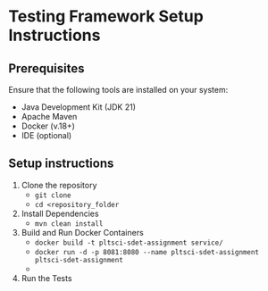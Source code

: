# Testing Framework Setup Instructions

## Prerequisites
Ensure that the following tools are installed on your system:

* Java Development Kit (JDK 21)
* Apache Maven
* Docker (v.18+)
* IDE (optional)

## Setup instructions
1. Clone the repository 
   * ```git clone ```
   * ```cd <repository_folder```
2. Install Dependencies
   *  ```mvn clean install```
3. Build and Run Docker Containers
   * ```docker build -t pltsci-sdet-assignment service/```
   * ```docker run -d -p 8081:8080 --name pltsci-sdet-assignment pltsci-sdet-assignment```
   * 
4. Run the Tests
